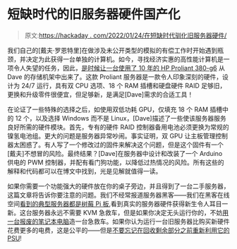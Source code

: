# 短缺时代的旧服务器硬件国产化

> 原文:[https://hackaday . com/2022/01/24/在短缺时代驯化旧服务器硬件/](https://hackaday.com/2022/01/24/domesticating-old-server-hardware-in-the-age-of-shortages/)

我们自己的[戴夫·罗恩特里]在做涉及未公开类型的模拟的有偿工作时开始遇到瓶颈，并决定为此获得一台单独的计算机。如今，寻找经济实惠的高性能计算机是一项令人失望的任务，因此，[是时候让一台使用了 10 年的 HP Proliant 380-g6](https://davidrowntree.co.uk/upcyling-an-hp-proliant-dl380-g6/) 从 Dave 的存储机架中出来了。这款 Proliant 服务器是一款令人印象深刻的硬件，设计为 24/7 运行，具有双 CPU 选项、18 个 RAM 插槽和硬盘硬件 RAID 足够旧，更换和升级零件很便宜，但足够新，是满足[Dave]需求的合适工具！

在论证了一些特殊的选择之后，如使用双低功耗 GPU，仅填充 18 个 RAM 插槽中的 12 个，以及选择 Windows 而不是 Linux，[Dave]描述了一些使该服务器服务良好所需的硬件模块。首先，专有的硬件 RAID 控制器备用电池必须更换为常规的镍氢电池组。更大的问题是服务器异常吵闹。事实证明，双 GPU 让主板管理控制器太困惑了。有人写了一个修改过的固件来解决这个问题，但是这个固件有一个[戴夫]不想冒的风险。最终结果？[Dave]在服务器中设计和改装了一个 Arduino 供电的 PWM 控制器，并配有看门狗功能，以降低过热情况的风险。所有这些的解释和代码都可以在博文中找到，光是见解就值得一读。

如果你需要一个功能强大的硬件放在你的桌子旁边，并且得到了一台二手服务器，这篇文章将告诉你要注意的问题。我们不经常报道服务器黑客——我们在黑客在线空间[看到的典型服务器都是树莓 Pi 板](https://hackaday.com/2021/07/21/raspberry-pi-server-cluster-in-1u-rack-mount-case/),看到真实的服务器硬件获得新生令人耳目一新。这台服务器永远不需要 KVM 急救车，但是如果你决定无头运行你的，不妨[用一台报废的笔记本电脑](https://hackaday.com/2019/03/10/from-a-dead-laptop-to-a-portable-kvm-and-pitop/)造一台急救车。如果你认为运行一台旧服务器比购买新硬件花费更多的电费，这是公平的——但是[不要忘记在回收剩余部分之前重新利用它的 PSU](https://hackaday.com/2012/07/17/repurposing-server-psu-for-your-charging-needs/)!
